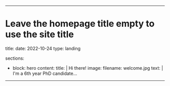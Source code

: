  ---
# Leave the homepage title empty to use the site title
 title:
 date: 2022-10-24
 type: landing

 sections:
  - block: hero
    content:
      title: |
        Hi there!
      image:
        filename: welcome.jpg
      text: |
        <br>I'm a 6th year PhD candidate... 
---


